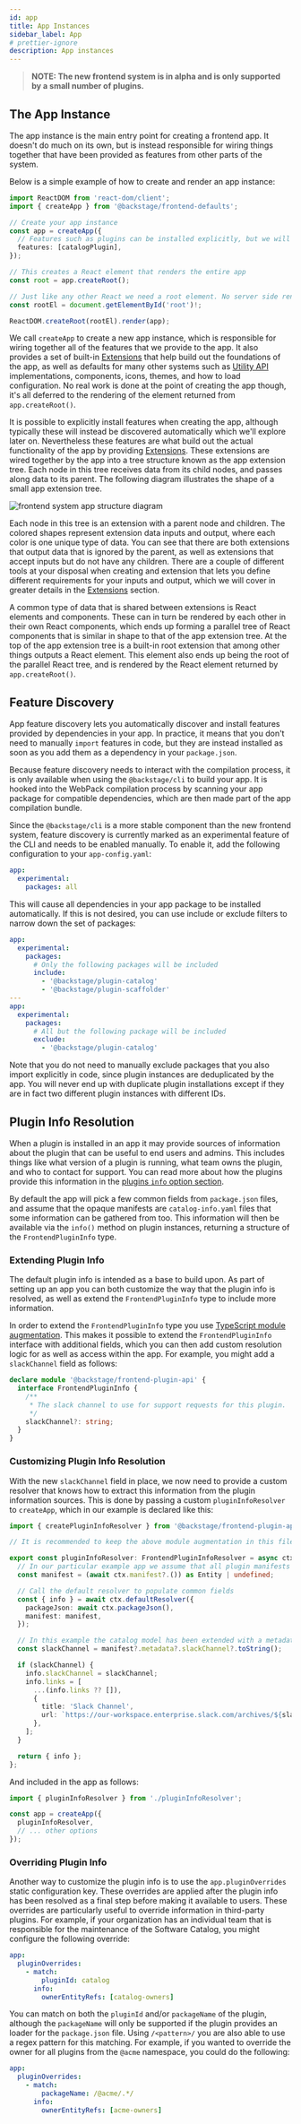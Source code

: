 ```yaml
---
id: app
title: App Instances
sidebar_label: App
# prettier-ignore
description: App instances
---
```


> **NOTE: The new frontend system is in alpha and is only supported by a small number of plugins.**

## The App Instance

The app instance is the main entry point for creating a frontend app. It doesn't do much on its own, but is instead responsible for wiring things together that have been provided as features from other parts of the system.

Below is a simple example of how to create and render an app instance:

```ts
import ReactDOM from 'react-dom/client';
import { createApp } from '@backstage/frontend-defaults';

// Create your app instance
const app = createApp({
  // Features such as plugins can be installed explicitly, but we will explore other options later on
  features: [catalogPlugin],
});

// This creates a React element that renders the entire app
const root = app.createRoot();

// Just like any other React we need a root element. No server side rendering is used.
const rootEl = document.getElementById('root')!;

ReactDOM.createRoot(rootEl).render(app);
```

We call `createApp` to create a new app instance, which is responsible for wiring together all of the features that we provide to the app. It also provides a set of built-in [Extensions](./20-extensions.md) that help build out the foundations of the app, as well as defaults for many other systems such as [Utility API](./33-utility-apis.md) implementations, components, icons, themes, and how to load configuration. No real work is done at the point of creating the app though, it's all deferred to the rendering of the element returned from `app.createRoot()`.

It is possible to explicitly install features when creating the app, although typically these will instead be discovered automatically which we'll explore later on. Nevertheless these features are what build out the actual functionality of the app by providing [Extensions](./20-extensions.md). These extensions are wired together by the app into a tree structure known as the app extension tree. Each node in this tree receives data from its child nodes, and passes along data to its parent. The following diagram illustrates the shape of a small app extension tree.

![frontend system app structure diagram](../../assets/frontend-system/architecture-app.drawio.svg)

Each node in this tree is an extension with a parent node and children. The colored shapes represent extension data inputs and output, where each color is one unique type of data. You can see that there are both extensions that output data that is ignored by the parent, as well as extensions that accept inputs but do not have any children. There are a couple of different tools at your disposal when creating and extension that lets you define different requirements for your inputs and output, which we will cover in greater details in the [Extensions](./20-extensions.md) section.

A common type of data that is shared between extensions is React elements and components. These can in turn be rendered by each other in their own React components, which ends up forming a parallel tree of React components that is similar in shape to that of the app extension tree. At the top of the app extension tree is a built-in root extension that among other things outputs a React element. This element also ends up being the root of the parallel React tree, and is rendered by the React element returned by `app.createRoot()`.

## Feature Discovery

App feature discovery lets you automatically discover and install features provided by dependencies in your app. In practice, it means that you don't need to manually `import` features in code, but they are instead installed as soon as you add them as a dependency in your `package.json`.

Because feature discovery needs to interact with the compilation process, it is only available when using the `@backstage/cli` to build your app. It is hooked into the WebPack compilation process by scanning your app package for compatible dependencies, which are then made part of the app compilation bundle.

Since the `@backstage/cli` is a more stable component than the new frontend system, feature discovery is currently marked as an experimental feature of the CLI and needs to be enabled manually. To enable it, add the following configuration to your `app-config.yaml`:

```yaml
app:
  experimental:
    packages: all
```

This will cause all dependencies in your app package to be installed automatically. If this is not desired, you can use include or exclude filters to narrow down the set of packages:

```yaml
app:
  experimental:
    packages:
      # Only the following packages will be included
      include:
        - '@backstage/plugin-catalog'
        - '@backstage/plugin-scaffolder'
---
app:
  experimental:
    packages:
      # All but the following package will be included
      exclude:
        - '@backstage/plugin-catalog'
```

Note that you do not need to manually exclude packages that you also import explicitly in code, since plugin instances are deduplicated by the app. You will never end up with duplicate plugin installations except if they are in fact two different plugin instances with different IDs.

## Plugin Info Resolution

When a plugin is installed in an app it may provide sources of information about the plugin that can be useful to end users and admins. This includes things like what version of a plugin is running, what team owns the plugin, and who to contact for support. You can read more about how the plugins provide this information in the [plugins `info` option section](./15-plugins.md#info).

By default the app will pick a few common fields from `package.json` files, and assume that the opaque manifests are `catalog-info.yaml` files that some information can be gathered from too. This information will then be available via the `info()` method on plugin instances, returning a structure of the `FrontendPluginInfo` type.

### Extending Plugin Info

The default plugin info is intended as a base to build upon. As part of setting up an app you can both customize the way that the plugin info is resolved, as well as extend the `FrontendPluginInfo` type to include more information.

In order to extend the `FrontendPluginInfo` type you use [TypeScript module augmentation](https://www.typescriptlang.org/docs/handbook/declaration-merging.html#module-augmentation). This makes it possible to extend the `FrontendPluginInfo` interface with additional fields, which you can then add custom resolution logic for as well as access within the app. For example, you might add a `slackChannel` field as follows:

```ts
declare module '@backstage/frontend-plugin-api' {
  interface FrontendPluginInfo {
    /**
     * The slack channel to use for support requests for this plugin.
     */
    slackChannel?: string;
  }
}
```

### Customizing Plugin Info Resolution

With the new `slackChannel` field in place, we now need to provide a custom resolver that knows how to extract this information from the plugin information sources. This is done by passing a custom `pluginInfoResolver` to `createApp`, which in our example is declared like this:

```ts title="pluginInfoResolver.ts"
import { createPluginInfoResolver } from '@backstage/frontend-plugin-api';

// It is recommended to keep the above module augmentation in this file too

export const pluginInfoResolver: FrontendPluginInfoResolver = async ctx => {
  // In our particular example app we assume that all plugin manifests are catalog-info.yaml files
  const manifest = (await ctx.manifest?.()) as Entity | undefined;

  // Call the default resolver to populate common fields
  const { info } = await ctx.defaultResolver({
    packageJson: await ctx.packageJson(),
    manifest: manifest,
  });

  // In this example the catalog model has been extended with a metadata.slackChannel field
  const slackChannel = manifest?.metadata?.slackChannel?.toString();

  if (slackChannel) {
    info.slackChannel = slackChannel;
    info.links = [
      ...(info.links ?? []),
      {
        title: 'Slack Channel',
        url: `https://our-workspace.enterprise.slack.com/archives/${slackChannel}`,
      },
    ];
  }

  return { info };
};
```

And included in the app as follows:

```ts title="App.tsx"
import { pluginInfoResolver } from './pluginInfoResolver';

const app = createApp({
  pluginInfoResolver,
  // ... other options
});
```

### Overriding Plugin Info

Another way to customize the plugin info is to use the `app.pluginOverrides` static configuration key. These overrides are applied after the plugin info has been resolved as a final step before making it available to users. These overrides are particularly useful to override information in third-party plugins. For example, if your organization has an individual team that is responsible for the maintenance of the Software Catalog, you might configure the following override:

```yaml
app:
  pluginOverrides:
    - match:
        pluginId: catalog
      info:
        ownerEntityRefs: [catalog-owners]
```

You can match on both the `pluginId` and/or `packageName` of the plugin, although the `packageName` will only be supported if the plugin provides an loader for the `package.json` file. Using `/<pattern>/` you are also able to use a regex pattern for this matching. For example, if you wanted to override the owner for all plugins from the `@acme` namespace, you could do the following:

```yaml
app:
  pluginOverrides:
    - match:
        packageName: /@acme/.*/
      info:
        ownerEntityRefs: [acme-owners]
```
